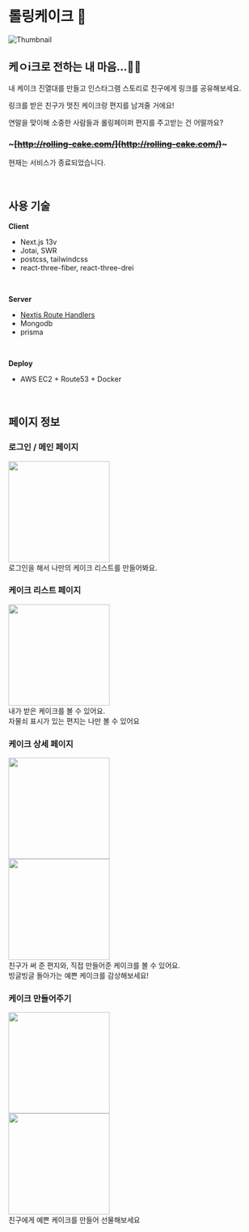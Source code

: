 # 롤링케이크 🎂

![Thumbnail](https://rolling-cake.s3.ap-northeast-2.amazonaws.com/thumbnail.png)

## 케ㅇi크로 전하는 내 마음…🥹🎂

내 케이크 진열대를 만들고
인스타그램 스토리로
친구에게 링크를 공유해보세요.

링크를 받은 친구가
멋진 케이크랑 편지를 남겨줄 거에요!

연말을 맞이해 소중한 사람들과
롤링페이퍼 편지를 주고받는 건 어떨까요?

### ~~~[http://rolling-cake.com/](http://rolling-cake.com/)~~~
현재는 서비스가 종료되었습니다.

<br />

## 사용 기술

**Client**

- Next.js 13v
- Jotai, SWR
- postcss, tailwindcss
- react-three-fiber, react-three-drei

<br/>

**Server**

- [Nextjs Route Handlers](https://nextjs.org/docs/app/building-your-application/routing/route-handlers)
- Mongodb
- prisma

<br/>

**Deploy**

- AWS EC2 + Route53 + Docker

<br/>

## 페이지 정보

### 로그인 / 메인 페이지
<img src="image-3.png" width="200"  /> <br/>
로그인을 해서 나만의 케이크 리스트를 만들어봐요.
<br>

### 케이크 리스트 페이지
<img src="image.png" width="200"  /> <br/>
내가 받은 케이크를 볼 수 있어요.   
자물쇠 표시가 있는 편지는 나만 볼 수 있어요
<br>

### 케이크 상세 페이지
<img src="image-2.png" width="200"  /> <br/>
<img src="image-1.png" width="200"  /> <br/>
친구가 써 준 편지와, 직접 만들어준 케이크를 볼 수 있어요.    
빙글빙글 돌아가는 예쁜 케이크를 감상해보세요!
<br>


### 케이크 만들어주기
<img src="image-4.png" width="200"  /> <br/>
<img src="image-5.png" width="200"  /> <br/>
친구에게 예쁜 케이크를 만들어 선물해보세요